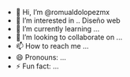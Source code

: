 - 👋 Hi, I’m @romualdolopezmx
- 👀 I’m interested in .. Diseño web
- 🌱 I’m currently learning ...
- 💞️ I’m looking to collaborate on ...
- 📫 How to reach me ...
- 😄 Pronouns: ...
- ⚡ Fun fact: ...

<!---
romualdolopezmx/romualdolopezmx is a ✨ special ✨ repository because its `README.md` (this file) appears on your GitHub profile.
You can click the Preview link to take a look at your changes.
--->
